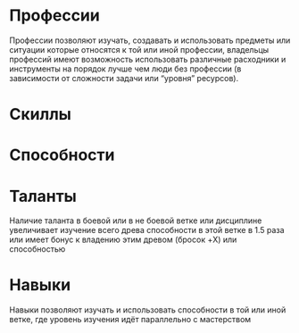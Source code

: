 # Профессии
Профессии позволяют изучать, создавать и использовать предметы или ситуации которые относятся к той или иной профессии, владельцы профессий имеют возможность использовать различные расходники и инструменты на порядок лучше чем люди без профессии (в зависимости от сложности задачи или “уровня” ресурсов).

# Скиллы

# Способности

# Таланты
Наличие таланта в боевой или в не боевой ветке или дисциплине увеличивает изучение всего древа способности в этой ветке в 1.5 раза или имеет бонус к владению этим древом (бросок +X) или способностью

# Навыки
Навыки позволяют изучать и использовать способности в той или иной ветке, где уровень изучения идёт параллельно с мастерством


